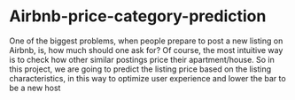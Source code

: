 # Airbnb-price-category-prediction
One of the biggest problems, when people prepare to post a new listing on Airbnb, is, how much should one ask for? Of course, the most intuitive way is to check how other similar postings price their apartment/house. So in this project, we are going to predict the listing price based on the listing characteristics, in this way to optimize user experience and lower the bar to be a new host
